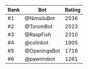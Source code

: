 Rank|Bot|Rating
---|---|---
#1|@NimsiluBot|2536
#2|@ToromBot|2523
#3|@RaspFish|2310
#4|@colinbot|1905
#5|@OpeningsBot|1716
#6|@pawnrobot|1261
